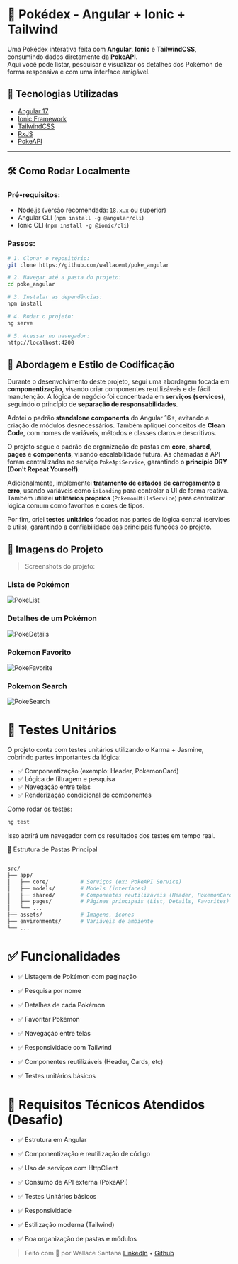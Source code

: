 # 📘 Pokédex - Angular + Ionic + Tailwind
Uma Pokédex interativa feita com **Angular**, **Ionic** e **TailwindCSS**, consumindo dados diretamente da **PokeAPI**.  
Aqui você pode listar, pesquisar e visualizar os detalhes dos Pokémon de forma responsiva e com uma interface amigável.


## 🚀 Tecnologias Utilizadas

- [Angular 17](https://angular.io/)
- [Ionic Framework](https://ionicframework.com/)
- [TailwindCSS](https://tailwindcss.com/)
- [RxJS](https://rxjs.dev/)
- [PokeAPI](https://pokeapi.co/)

---

## 🛠️ Como Rodar Localmente

### Pré-requisitos:

- Node.js (versão recomendada: `18.x.x` ou superior)
- Angular CLI (`npm install -g @angular/cli`)
- Ionic CLI (`npm install -g @ionic/cli`)

### Passos:

```bash
# 1. Clonar o repositório:
git clone https://github.com/wallacemt/poke_angular

# 2. Navegar até a pasta do projeto:
cd poke_angular

# 3. Instalar as dependências:
npm install

# 4. Rodar o projeto:
ng serve

# 5. Acessar no navegador:
http://localhost:4200
```

## 📌 Abordagem e Estilo de Codificação

Durante o desenvolvimento deste projeto, segui uma abordagem focada em **componentização**, visando criar componentes reutilizáveis e de fácil manutenção. A lógica de negócio foi concentrada em **serviços (services)**, seguindo o princípio de **separação de responsabilidades**.

Adotei o padrão **standalone components** do Angular 16+, evitando a criação de módulos desnecessários. Também apliquei conceitos de **Clean Code**, com nomes de variáveis, métodos e classes claros e descritivos.

O projeto segue o padrão de organização de pastas em **core**, **shared**, **pages** e **components**, visando escalabilidade futura. As chamadas à API foram centralizadas no serviço `PokeApiService`, garantindo o **princípio DRY (Don't Repeat Yourself)**.

Adicionalmente, implementei **tratamento de estados de carregamento e erro**, usando variáveis como `isLoading` para controlar a UI de forma reativa. Também utilizei **utilitários próprios** (`PokemonUtilsService`) para centralizar lógica comum como favoritos e cores de tipos.

Por fim, criei **testes unitários** focados nas partes de lógica central (services e utils), garantindo a confiabilidade das principais funções do projeto.

## 📸 Imagens do Projeto

> Screenshots do projeto:

### Lista de Pokémon
![PokeList](./static/list.gif)


### Detalhes de um Pokémon
![PokeDetails](./static/details.gif)


### Pokemon Favorito
![PokeFavorite](./static/favorite.gif)


### Pokemon Search
![PokeSearch](./static/search.gif)


# 🧪 Testes Unitários

O projeto conta com testes unitários utilizando o Karma + Jasmine, cobrindo partes importantes da lógica:

- ✅ Componentização (exemplo: Header, PokemonCard)
- ✅ Lógica de filtragem e pesquisa
- ✅ Navegação entre telas
- ✅ Renderização condicional de componentes

Como rodar os testes:

```bash
ng test
```

Isso abrirá um navegador com os resultados dos testes em tempo real.

📂 Estrutura de Pastas Principal

```bash

src/
├── app/
│   ├── core/          # Serviços (ex: PokeAPI Service)
│   ├── models/        # Models (interfaces)
│   ├── shared/        # Componentes reutilizáveis (Header, PokemonCard)
│   ├── pages/         # Páginas principais (List, Details, Favorites)
│   └── ...
├── assets/            # Imagens, ícones
├── environments/      # Variáveis de ambiente
└── ...
```

# ✅ Funcionalidades

- ✅ Listagem de Pokémon com paginação

- ✅ Pesquisa por nome

- ✅ Detalhes de cada Pokémon

- ✅ Favoritar Pokémon

- ✅ Navegação entre telas

- ✅ Responsividade com Tailwind

- ✅ Componentes reutilizáveis (Header, Cards, etc)

- ✅ Testes unitários básicos

# 📌 Requisitos Técnicos Atendidos (Desafio)

- ✅ Estrutura em Angular

- ✅ Componentização e reutilização de código

- ✅ Uso de serviços com HttpClient

- ✅ Consumo de API externa (PokeAPI)

- ✅ Testes Unitários básicos

- ✅ Responsividade

- ✅ Estilização moderna (Tailwind)

- ✅ Boa organização de pastas e módulos


> Feito com 💙 por Wallace Santana [LinkedIn](https://www.linkedin.com/in/wallace-santanak0/) • [Github](https://github.com/wallacemt)
